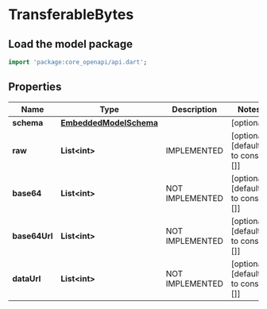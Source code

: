# TransferableBytes

## Load the model package
```dart
import 'package:core_openapi/api.dart';
```

## Properties
Name | Type | Description | Notes
------------ | ------------- | ------------- | -------------
**schema** | [**EmbeddedModelSchema**](EmbeddedModelSchema) |  | [optional] 
**raw** | **List\<int\>** | IMPLEMENTED | [optional] [default to const []]
**base64** | **List\<int\>** | NOT IMPLEMENTED | [optional] [default to const []]
**base64Url** | **List\<int\>** | NOT IMPLEMENTED | [optional] [default to const []]
**dataUrl** | **List\<int\>** | NOT IMPLEMENTED | [optional] [default to const []]




